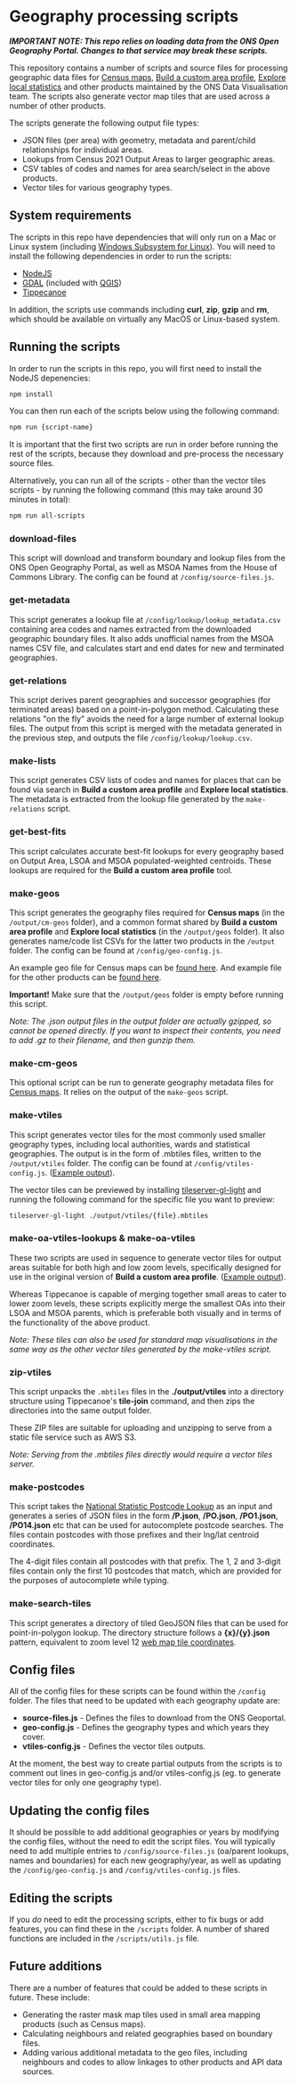 # Geography processing scripts

***IMPORTANT NOTE: This repo relies on loading data from the ONS Open Geography Portal. Changes to that service may break these scripts.***

This repository contains a number of scripts and source files for processing geographic data files for [Census maps](https://www.ons.gov.uk/census/maps), [Build a custom area profile](https://www.ons.gov.uk/visualisations/customprofiles/), [Explore local statistics](https://www.ons.gov.uk/explore-local-statistics/) and other products maintained by the ONS Data Visualisation team. The scripts also generate vector map tiles that are used across a number of other products.

The scripts generate the following output file types:

- JSON files (per area) with geometry, metadata and parent/child relationships for individual areas.
- Lookups from Census 2021 Output Areas to larger geographic areas.
- CSV tables of codes and names for area search/select in the above products.
- Vector tiles for various geography types.

## System requirements

The scripts in this repo have dependencies that will only run on a Mac or Linux system (including [Windows Subsystem for Linux](https://learn.microsoft.com/en-us/windows/wsl/install)). You will need to install the following dependencies in order to run the scripts:

- [NodeJS](https://nodejs.org/en)
- [GDAL](https://gdal.org/index.html) (included with [QGIS](https://qgis.org/))
- [Tippecanoe](https://github.com/felt/tippecanoe)

In addition, the scripts use commands including **curl**, **zip**, **gzip** and **rm**, which should be available on virtually any MacOS or Linux-based system.

## Running the scripts

In order to run the scripts in this repo, you will first need to install the NodeJS depenencies:

```bash
npm install
```

You can then run each of the scripts below using the following command:

```bash
npm run {script-name}
```

It is important that the first two scripts are run in order before running the rest of the scripts, because they download and pre-process the necessary source files.

Alternatively, you can run all of the scripts - other than the vector tiles scripts - by running the following command (this may take around 30 minutes in total):

```bash
npm run all-scripts
```

### download-files

This script will download and transform boundary and lookup files from the ONS Open Geography Portal, as well as MSOA Names from the House of Commons Library. The config can be found at `/config/source-files.js`.

### get-metadata

This script generates a lookup file at `/config/lookup/lookup_metadata.csv` containing area codes and names extracted from the downloaded geographic boundary files. It also adds unofficial names from the MSOA names CSV file, and calculates start and end dates for new and terminated geographies.

### get-relations

This script derives parent geographies and successor geographies (for terminated areas) based on a point-in-polygon method. Calculating these relations "on the fly" avoids the need for a large number of external lookup files. The output from this script is merged with the metadata generated in the previous step, and outputs the file `/config/lookup/lookup.csv`.

### make-lists

This script generates CSV lists of codes and names for places that can be found via search in **Build a custom area profile** and **Explore local statistics**. The metadata is extracted from the lookup file generated by the `make-relations` script.

### get-best-fits

This script calculates accurate best-fit lookups for every geography based on Output Area, LSOA and MSOA populated-weighted centroids. These lookups are required for the **Build a custom area profile** tool.

### make-geos

This script generates the geography files required for **Census maps** (in the `/output/cm-geos` folder), and a common format shared by **Build a custom area profile** and **Explore local statistics** (in the `/output/geos` folder). It also generates name/code list CSVs for the latter two products in the `/output` folder. The config can be found at `/config/geo-config.js`.

An example geo file for Census maps can be [found here](https://cdn.ons.gov.uk/maptiles/cm-geos/v2/E06000001.geojson). And example file for the other products can be [found here](https://cdn.ons.gov.uk/maptiles/ap-geos/v2/E06/E06000001.json).

**Important!** Make sure that the `/output/geos` folder is empty before running this script.

*Note: The .json output files in the output folder are actually gzipped, so cannot be opened directly. If you want to inspect their contents, you need to add .gz to their filename, and then gunzip them.*

### make-cm-geos

This optional script can be run to generate geography metadata files for [Census maps](https://www.ons.gov.uk/census/maps/). It relies on the output of the `make-geos` script.

### make-vtiles

This script generates vector tiles for the most commonly used smaller geography types, including local authorities, wards and statistical geographies. The output is in the form of .mbtiles files, written to the `/output/vtiles` folder. The config can be found at `/config/vtiles-config.js`. ([Example output](https://stevage.github.io/vector-inspector/#?url=https://cdn.ons.gov.uk/maptiles/administrative/2023/authorities-all/v1/boundaries/8/127/83.pbf&loc=9/51.504/-0.1119)).

The vector tiles can be previewed by installing [tileserver-gl-light](https://www.npmjs.com/package/tileserver-gl-light) and running the following command for the specific file you want to preview:

```bash
tileserver-gl-light ./output/vtiles/{file}.mbtiles
```

### make-oa-vtiles-lookups & make-oa-vtiles

These two scripts are used in sequence to generate vector tiles for output areas suitable for both high and low zoom levels, specifically designed for use in the original version of **Build a custom area profile**. ([Example output](https://stevage.github.io/vector-inspector/#?url=https://cdn.ons.gov.uk/maptiles/administrative/2021/oa/v3/boundaries/8/127/83.pbf&loc=9/51.504/-0.1119)).

Whereas Tippecanoe is capable of merging together small areas to cater to lower zoom levels, these scripts explicitly merge the smallest OAs into their LSOA and MSOA parents, which is preferable both visually and in terms of the functionality of the above product.

*Note: These tiles can also be used for standard map visualisations in the same way as the other vector tiles generated by the make-vtiles script.*

### zip-vtiles

This script unpacks the `.mbtiles` files in the **./output/vtiles** into a directory structure using Tippecanoe's **tile-join** command, and then zips the directories into the same output folder.

These ZIP files are suitable for uploading and unzipping to serve from a static file service such as AWS S3.

*Note: Serving from the .mbtiles files directly would require a vector tiles server.*

### make-postcodes

This script takes the [National Statistic Postcode Lookup](https://www.ons.gov.uk/methodology/geography/geographicalproducts/postcodeproducts) as an input and generates a series of JSON files in the form **/P.json**, **/PO.json**, **/PO1.json**, **/PO14.json** etc that can be used for autocomplete postcode searches. The files contain postcodes with those prefixes and their lng/lat centroid coordinates.

The 4-digit files contain all postcodes with that prefix. The 1, 2 and 3-digit files contain only the first 10 postcodes that match, which are provided for the purposes of autocomplete while typing.

### make-search-tiles

This script generates a directory of tiled GeoJSON files that can be used for point-in-polygon lookup. The directory structure follows a **{x}/{y}.json** pattern, equivalent to zoom level 12 [web map tile coordinates](https://en.wikipedia.org/wiki/Tiled_web_map#Defining_a_tiled_web_map).

## Config files

All of the config files for these scripts can be found within the `/config` folder. The files that need to be updated with each geography update are:

- **source-files.js** - Defines the files to download from the ONS Geoportal.
- **geo-config.js** - Defines the geography types and which years they cover.
- **vtiles-config.js** - Defines the vector tiles outputs.

At the moment, the best way to create partial outputs from the scripts is to comment out lines in geo-config.js and/or vtiles-config.js (eg. to generate vector tiles for only one geography type).

## Updating the config files

It should be possible to add additional geographies or years by modifying the config files, without the need to edit the script files. You will typically need to add multiple entries to `/config/source-files.js` (oa/parent lookups, names and boundaries) for each new geography/year, as well as updating the `/config/geo-config.js` and `/config/vtiles-config.js` files.

## Editing the scripts

If you *do* need to edit the processing scripts, either to fix bugs or add features, you can find these in the `/scripts` folder. A number of shared functions are included in the `/scripts/utils.js` file.

## Future additions

There are a number of features that could be added to these scripts in future. These include:

- Generating the raster mask map tiles used in small area mapping products (such as Census maps).
- Calculating neighbours and related geographies based on boundary files.
- Adding various additional metadata to the geo files, including neighbours and codes to allow linkages to other products and API data sources.
